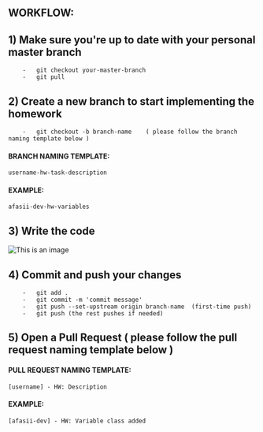 ## WORKFLOW:

## 1) Make sure you're up to date with your personal master branch   
        -   git checkout your-master-branch
        -   git pull



## 2) Create a new branch to start implementing the homework
        -   git checkout -b branch-name    ( please follow the branch naming template below )
        
#### BRANCH NAMING TEMPLATE: 
    username-hw-task-description 
    
#### EXAMPLE: 
    afasii-dev-hw-variables
    
    
## 3) Write the code     
![This is an image](https://cs13.pikabu.ru/post_img/2020/02/15/8/1581769199194446969.jpg)

    

## 4) Commit and push your changes
        -   git add .
        -   git commit -m 'commit message'
        -   git push --set-upstream origin branch-name  (first-time push)
        -   git push (the rest pushes if needed)


## 5) Open a Pull Request ( please follow the pull request naming template below )


#### PULL REQUEST NAMING TEMPLATE:
    [username] - HW: Description

#### EXAMPLE: 
    [afasii-dev] - HW: Variable class added

